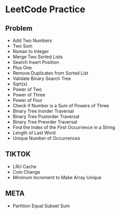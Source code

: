 # LeetCode Practice

## Problem
- Add Two Numbers
- Two Sum 
- Roman to Integer
- Merge Two Sorted Lists
- Search Insert Position
- Plus One
- Remove Duplicates from Sorted List
- Validate Binary Search Tree
- Sqrt(x)
- Power of Two
- Power of Three
- Power of Four
- Check if Number is a Sum of Powers of Three
- Binary Tree Inorder Traversal
- Binary Tree Postorder Traversal
- Binary Tree Preorder Traversal
- Find the Index of the First Occurrence in a String
- Length of Last Word
- Unique Number of Occurrences
## TIKTOK
- LRU Cache
- Coin Change
- Minimum Increment to Make Array Unique
## META
- Partition Equal Subset Sum

